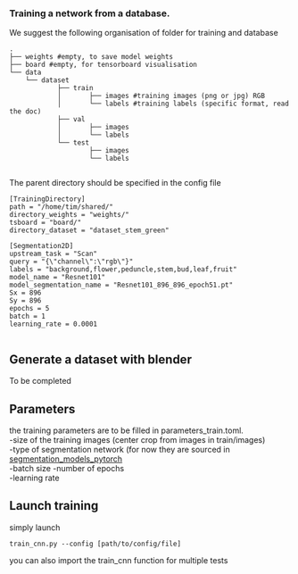 ### Training a network from a database.


We suggest the following organisation of folder for training and database
```
.  
├── weights #empty, to save model weights 
├── board #empty, for tensorboard visualisation  
└── data  
    └── dataset  
            ├── train  
            │       ├── images #training images (png or jpg) RGB
            │       └── labels #training labels (specific format, read the doc) 
            ├── val  
            │       ├── images  
            │       └── labels  
            └── test  
                    ├── images  
                    └── labels  
                    
```
The parent directory should be specified in the config file
```
[TrainingDirectory]
path = "/home/tim/shared/"
directory_weights = "weights/"
tsboard = "board/"
directory_dataset = "dataset_stem_green"

[Segmentation2D]
upstream_task = "Scan"
query = "{\"channel\":\"rgb\"}"
labels = "background,flower,peduncle,stem,bud,leaf,fruit"
model_name = "Resnet101"
model_segmentation_name = "Resnet101_896_896_epoch51.pt"
Sx = 896
Sy = 896
epochs = 5
batch = 1
learning_rate = 0.0001


``` 


## Generate a dataset with blender
To be completed

## Parameters
the training parameters are to be filled in parameters_train.toml.   
-size of the training images (center crop from images in train/images)  
-type of segmentation network (for now they are sourced in [segmentation_models_pytorch](https://github.com/qubvel/segmentation_models.pytorch/tree/master/segmentation_models_pytorch)    
-batch size
-number of epochs  
-learning rate  

## Launch training

simply launch   
```  
train_cnn.py --config [path/to/config/file]  
```

you can also import the train_cnn function for multiple tests
